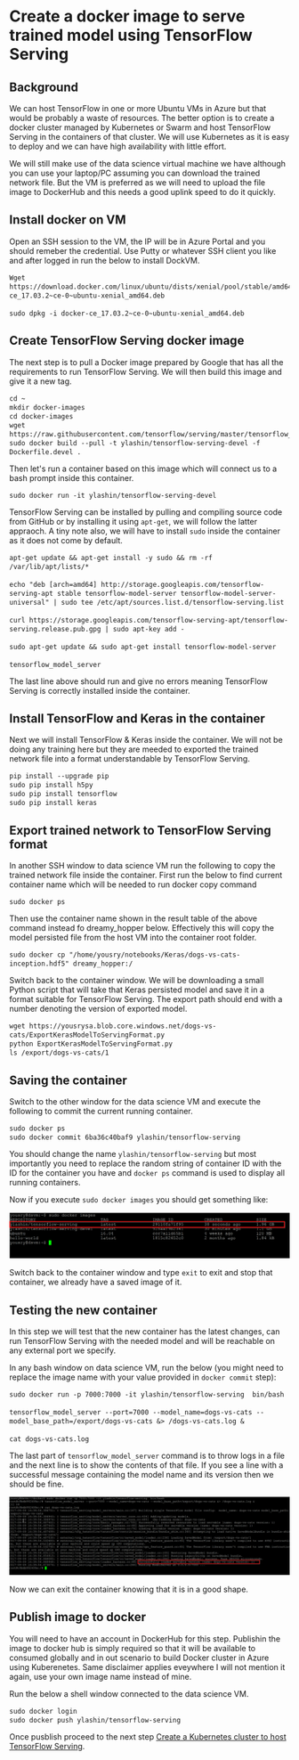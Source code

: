 # Create a docker image to serve trained model using TensorFlow Serving

## Background
We can host TensorFlow in one or more Ubuntu VMs in Azure but that would be probably a waste of resources.
The better option is to create a docker cluster managed by Kubernetes or Swarm and host TensorFlow Serving in the containers of that cluster. We will use Kubernetes as it is easy to deploy and we can have high availability with little effort.

We will still make use of the data science virtual machine we have although you can use your laptop/PC assuming you can download the trained network file. But the VM is preferred as we will need to upload the file image to DockerHub and this needs a good uplink speed to do it quickly.

## Install docker on VM

Open an SSH session to the VM, the IP will be in Azure Portal and you should remeber the credential.
Use Putty or whatever SSH client you like and after logged in run the below to install DockVM.

```
Wget https://download.docker.com/linux/ubuntu/dists/xenial/pool/stable/amd64/docker-ce_17.03.2~ce-0~ubuntu-xenial_amd64.deb

sudo dpkg -i docker-ce_17.03.2~ce-0~ubuntu-xenial_amd64.deb
```

## Create TensorFlow Serving docker image

The next step is to pull a Docker image prepared by Google that has all the requirements to run TensorFlow Serving. We will then build this image and give it a new tag.
```
cd ~
mkdir docker-images
cd docker-images
wget https://raw.githubusercontent.com/tensorflow/serving/master/tensorflow_serving/tools/docker/Dockerfile.devel
sudo docker build --pull -t ylashin/tensorflow-serving-devel -f Dockerfile.devel .
```

Then let's run a container based on this image which will connect us to a bash prompt inside this container.

```
sudo docker run -it ylashin/tensorflow-serving-devel
```


TensorFlow Serving can be installed by pulling and compiling source code from GitHub or by installing it using `apt-get`, we will follow the latter appraoch. A tiny note also, we will have to install `sudo` inside the container as it does not come by default.

```
apt-get update && apt-get install -y sudo && rm -rf /var/lib/apt/lists/*

echo "deb [arch=amd64] http://storage.googleapis.com/tensorflow-serving-apt stable tensorflow-model-server tensorflow-model-server-universal" | sudo tee /etc/apt/sources.list.d/tensorflow-serving.list

curl https://storage.googleapis.com/tensorflow-serving-apt/tensorflow-serving.release.pub.gpg | sudo apt-key add -

sudo apt-get update && sudo apt-get install tensorflow-model-server

tensorflow_model_server
```

The last line above should run and give no errors meaning TensorFlow Serving is correctly installed inside the container.

## Install TensorFlow and Keras in the container

Next we will install TensorFlow & Keras inside the container. We will not be doing any training here but they are meeded to exported the trained network file into a format understandable by TensorFlow Serving.

```
pip install --upgrade pip
sudo pip install h5py
sudo pip install tensorflow
sudo pip install keras 
```

## Export trained network to TensorFlow Serving format

In another SSH window to data science VM run the following to copy the trained network file inside the container.
First run the below to find current container name which will be needed to run docker copy command

```
sudo docker ps
```

Then use the container name shown in the result table of the above command instead fo dreamy_hopper below.
Effectively this will copy the model persisted file from the host VM into the container root folder.

```
sudo docker cp "/home/yousry/notebooks/Keras/dogs-vs-cats-inception.hdf5" dreamy_hopper:/
```

Switch back to the container window. We will be downloading a small Python script that will take that Keras persisted model and save it in a format suitable for TensorFlow Serving. The export path should end with a number denoting the version of exported model.

```
wget https://yousrysa.blob.core.windows.net/dogs-vs-cats/ExportKerasModelToServingFormat.py
python ExportKerasModelToServingFormat.py
ls /export/dogs-vs-cats/1
```

## Saving the container

Switch to the other window for the data science VM and execute the following to commit the current running container.

```
sudo docker ps
sudo docker commit 6ba36c40baf9 ylashin/tensorflow-serving
```

You should change the name `ylashin/tensorflow-serving` but most importantly you need to replace the random string of container ID with the ID for the container you have and `docker ps` command is used to display all running containers.

Now if you execute `sudo docker images` you should get something like:

![docker-images](/images/docker-images.png)

Switch back to the container window and type `exit` to exit and stop that container, we already have a saved image of it.

## Testing the new container

In this step we will test that the new container has the latest changes, can run TensorFlow Serving with the needed model and will be reachable on any external port we specify.

In any bash window on data science VM, run the below (you might need to replace the image name with your value provided in `docker commit` step):

```
sudo docker run -p 7000:7000 -it ylashin/tensorflow-serving  bin/bash

tensorflow_model_server --port=7000 --model_name=dogs-vs-cats --model_base_path=/export/dogs-vs-cats &> /dogs-vs-cats.log &

cat dogs-vs-cats.log 
```

The last part of `tensorflow_model_server` command is to throw logs in a file and the next line is to show the contents of that file.
If you see a line with a successful message containing the model name and its version then we should be fine.

![model-running-as-servable](./images/model-running-as-servable.png)

Now we can exit the container knowing that it is in a good shape.

## Publish image to docker
You will need to have an account in DockerHub for this step. Publishin the image to docker hub is simply required so that it will be available to consumed globally and in out scenario to build Docker cluster in Azure using Kuberenetes. Same disclaimer applies eveywhere I will not mention it again, use your own image name instead of mine.

Run the below a shell window connected to the data science VM.
```
sudo docker login 
sudo docker push ylashin/tensorflow-serving
```

Once pusblish proceed to the next step [Create a Kubernetes cluster to host TensorFlow Serving](4.CreateKubernetesCluster.md).